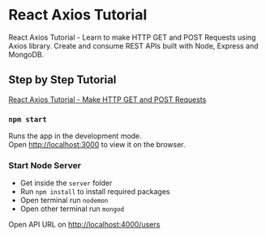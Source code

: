 # React Axios Tutorial
React Axios Tutorial - Learn to make HTTP GET and POST Requests using Axios library. Create and consume REST APIs built with Node, Express and MongoDB. 

## Step by Step Tutorial
[React Axios Tutorial - Make HTTP GET and POST Requests](https://www.positronx.io/react-axios-tutorial-make-http-get-post-requests/)


### `npm start`

Runs the app in the development mode.<br>
Open [http://localhost:3000](http://localhost:3000) to view it on the browser.


### Start Node Server

- Get inside the `server` folder
- Run `npm install` to install required packages 
- Open terminal run `nodemon`
- Open other terminal run `mongod`

Open API URL on [http://localhost:4000/users](http://localhost:4000/users)
